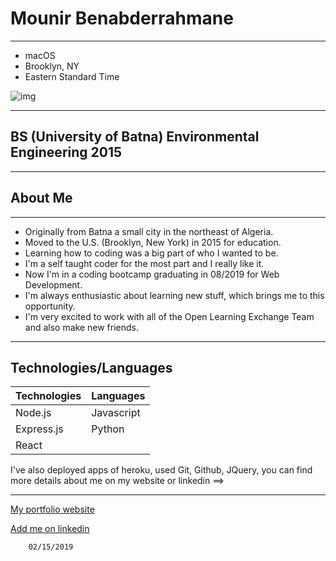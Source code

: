 # Mounir Benabderrahmane

---
* macOS 
* Brooklyn, NY
* Eastern Standard Time 

![img](https://upload.wikimedia.org/wikipedia/commons/thumb/b/bd/Bed-Stuy_in_the_Snow.jpg/640px-Bed-Stuy_in_the_Snow.jpg)

---

## BS (University of Batna) Environmental Engineering 2015

---

## About Me

---
- Originally from Batna a small city in the northeast of Algeria.
- Moved to the U.S. (Brooklyn, New York) in 2015 for education.
- Learning how to coding was a big part of who I wanted to be. 
- I'm a self taught coder for the most part and I really like it. 
- Now I'm in a coding bootcamp graduating in 08/2019 for Web Development.
- I'm always enthusiastic about learning new stuff, which brings me to this opportunity. 
- I'm very excited to work with all of the Open Learning Exchange Team and also make new friends.
    
---
## Technologies/Languages 


| Technologies    | Languages        | 
|-----------------|------------------|
| Node.js         | Javascript       |
| Express.js      | Python           |
| React           | 

I've also deployed apps of heroku, used Git, Github, JQuery, you can find more details about me on my website or linkedin ==>

---

[My portfolio website](https://www.mounirb.com/)
    
[Add me on linkedin](https://www.linkedin.com/in/mounir-benabderrahmane-16837814a/)
 


    
    
        02/15/2019